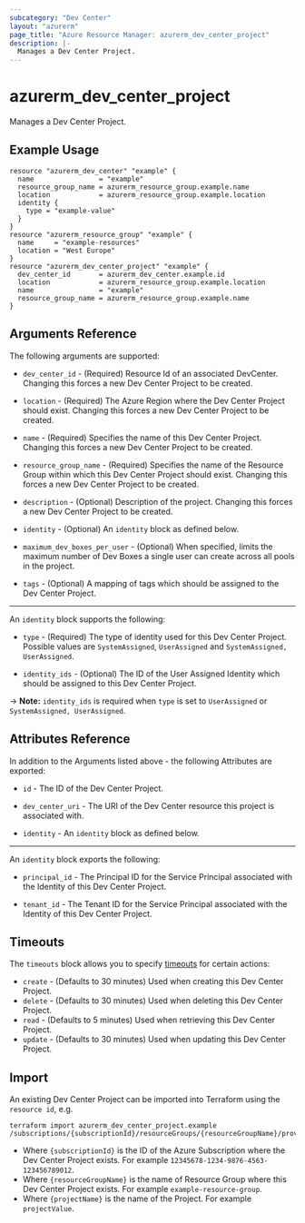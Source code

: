 ```yaml
---
subcategory: "Dev Center"
layout: "azurerm"
page_title: "Azure Resource Manager: azurerm_dev_center_project"
description: |-
  Manages a Dev Center Project.
---
```


# azurerm_dev_center_project

Manages a Dev Center Project.

## Example Usage

```hcl
resource "azurerm_dev_center" "example" {
  name                = "example"
  resource_group_name = azurerm_resource_group.example.name
  location            = azurerm_resource_group.example.location
  identity {
    type = "example-value"
  }
}
resource "azurerm_resource_group" "example" {
  name     = "example-resources"
  location = "West Europe"
}
resource "azurerm_dev_center_project" "example" {
  dev_center_id       = azurerm_dev_center.example.id
  location            = azurerm_resource_group.example.location
  name                = "example"
  resource_group_name = azurerm_resource_group.example.name
}
```

## Arguments Reference

The following arguments are supported:

* `dev_center_id` - (Required) Resource Id of an associated DevCenter. Changing this forces a new Dev Center Project to be created.

* `location` - (Required) The Azure Region where the Dev Center Project should exist. Changing this forces a new Dev Center Project to be created.

* `name` - (Required) Specifies the name of this Dev Center Project. Changing this forces a new Dev Center Project to be created.

* `resource_group_name` - (Required) Specifies the name of the Resource Group within which this Dev Center Project should exist. Changing this forces a new Dev Center Project to be created.

* `description` - (Optional) Description of the project. Changing this forces a new Dev Center Project to be created.

* `identity` - (Optional) An `identity` block as defined below.

* `maximum_dev_boxes_per_user` - (Optional) When specified, limits the maximum number of Dev Boxes a single user can create across all pools in the project.

* `tags` - (Optional) A mapping of tags which should be assigned to the Dev Center Project.

---

An `identity` block supports the following:

* `type` - (Required) The type of identity used for this Dev Center Project. Possible values are `SystemAssigned`, `UserAssigned` and `SystemAssigned, UserAssigned`.

* `identity_ids` - (Optional) The ID of the User Assigned Identity which should be assigned to this Dev Center Project.

-> **Note:** `identity_ids` is required when `type` is set to `UserAssigned` or `SystemAssigned, UserAssigned`.

## Attributes Reference

In addition to the Arguments listed above - the following Attributes are exported:

* `id` - The ID of the Dev Center Project.

* `dev_center_uri` - The URI of the Dev Center resource this project is associated with.

* `identity` - An `identity` block as defined below.

---

An `identity` block exports the following:

* `principal_id` - The Principal ID for the Service Principal associated with the Identity of this Dev Center Project.

* `tenant_id` - The Tenant ID for the Service Principal associated with the Identity of this Dev Center Project.

## Timeouts

The `timeouts` block allows you to specify [timeouts](https://www.terraform.io/docs/configuration/resources.html#timeouts) for certain actions:

* `create` - (Defaults to 30 minutes) Used when creating this Dev Center Project.
* `delete` - (Defaults to 30 minutes) Used when deleting this Dev Center Project.
* `read` - (Defaults to 5 minutes) Used when retrieving this Dev Center Project.
* `update` - (Defaults to 30 minutes) Used when updating this Dev Center Project.

## Import

An existing Dev Center Project can be imported into Terraform using the `resource id`, e.g.

```shell
terraform import azurerm_dev_center_project.example /subscriptions/{subscriptionId}/resourceGroups/{resourceGroupName}/providers/Microsoft.DevCenter/projects/{projectName}
```

* Where `{subscriptionId}` is the ID of the Azure Subscription where the Dev Center Project exists. For example `12345678-1234-9876-4563-123456789012`.
* Where `{resourceGroupName}` is the name of Resource Group where this Dev Center Project exists. For example `example-resource-group`.
* Where `{projectName}` is the name of the Project. For example `projectValue`.
